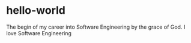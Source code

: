 # hello-world
The begin of my career into Software Engineering by the grace of God.
I love Software Engineering
